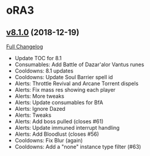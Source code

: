 # oRA3

## [v8.1.0](https://github.com/BigWigsMods/oRA3/tree/v8.1.0) (2018-12-19)
[Full Changelog](https://github.com/BigWigsMods/oRA3/compare/v8.0.9...v8.1.0)

- Update TOC for 8.1  
- Consumables: Add Battle of Dazar'alor Vantus runes  
- Cooldowns: 8.1 updates  
- Cooldowns: Update Soul Barrier spell id  
- Alerts: Throttle Revival and Arcane Torrent dispels  
- Alerts: Fix mass res showing each player  
- Alerts: More tweaks  
- Alerts: Update consumables for BfA  
- Alerts: Ignore Dazed  
- Alerts: Tweaks  
- Alerts: Add boss pulled (closes #61)  
- Alerts: Update immuned interrupt handling  
- Alerts: Add Bloodlust (closes #56)  
- Cooldowns: Fix Blur (again)  
- Cooldowns: Add a "none" instance type filter (#63)  
